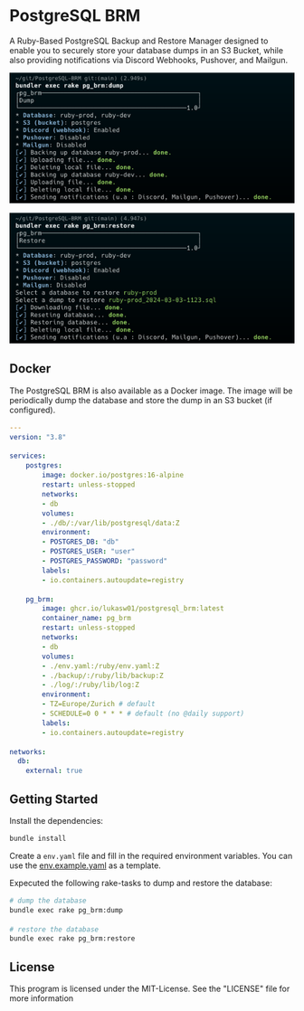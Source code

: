 # PostgreSQL BRM

A Ruby-Based PostgreSQL Backup and Restore Manager designed to enable you to securely store your database dumps in an S3 Bucket, while also providing notifications via Discord Webhooks, Pushover, and Mailgun.

![rake pg_brm:dump](data/dump.png)

![rake pg_brm:restore](data/restore.png)

## Docker

The PostgreSQL BRM is also available as a Docker image. The image will be periodically dump the database and store the dump in an S3 bucket (if configured). 

```yaml
---
version: "3.8"

services:
    postgres:
        image: docker.io/postgres:16-alpine
        restart: unless-stopped
        networks:
        - db
        volumes:
        - ./db/:/var/lib/postgresql/data:Z
        environment:
        - POSTGRES_DB: "db"
        - POSTGRES_USER: "user"
        - POSTGRES_PASSWORD: "password"
        labels:
        - io.containers.autoupdate=registry

    pg_brm:
        image: ghcr.io/lukasw01/postgresql_brm:latest
        container_name: pg_brm
        restart: unless-stopped
        networks:
        - db
        volumes:
        - ./env.yaml:/ruby/env.yaml:Z
        - ./backup/:/ruby/lib/backup:Z
        - ./log/:/ruby/lib/log:Z
        environment:
        - TZ=Europe/Zurich # default
        - SCHEDULE=0 0 * * * # default (no @daily support)
        labels:
        - io.containers.autoupdate=registry

networks:
  db:
    external: true
```

## Getting Started

Install the dependencies:

```bash
bundle install
```

Create a `env.yaml` file and fill in the required environment variables. You can use the [env.example.yaml](https://gitlab.com/LukasW01/postgresql-brm/-/blob/main/env.yaml.example) as a template.


Expecuted the following rake-tasks to dump and restore the database:

```bash
# dump the database
bundle exec rake pg_brm:dump

# restore the database
bundle exec rake pg_brm:restore
```

## License

This program is licensed under the MIT-License. See the "LICENSE" file for more information